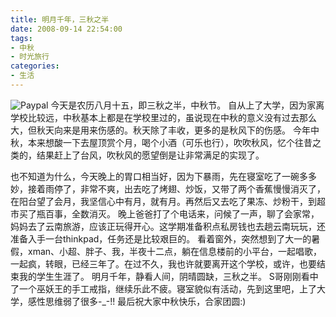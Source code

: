 ```yaml
---
title: 明月千年，三秋之半
date: 2008-09-14 22:54:00
tags: 
- 中秋
- 时光旅行
categories: 
- 生活
---
```

![Paypal](https://v.moring.pw/mchen/img/2008/zq01.jpg)
今天是农历八月十五，即三秋之半，中秋节。
自从上了大学，因为家离学校比较远，中秋基本上都是在学校里过的，虽说现在中秋的意义没有过去那么大，但秋天向来是用来伤感的。秋天除了丰收，更多的是秋风下的伤感。
今年中秋，本来想酸一下去屋顶赏个月，喝个小酒（可乐也行），吹吹秋风，忆个往昔之类的，结果赶上了台风，吹秋风的愿望倒是让非常满足的实现了。
<!-- more -->
也不知道为什么，今天晚上的胃口相当好，因为下暴雨，先在寝室吃了一碗多多妙，接着雨停了，非常不爽，出去吃了烤翅、炒饭，又带了两个香蕉慢慢消灭了，在阳台望了会月，我坚信心中有月，就有月。再然后又去吃了果冻、炒粉干，到超市买了瓶百事，全数消灭。
晚上爸爸打了个电话来，问候了一声，聊了会家常，妈妈去了云南旅游，应该正玩得开心。这学期准备积点私房钱也去趟云南玩玩，还准备入手一台thinkpad，任务还是比较艰巨的。
看着窗外，突然想到了大一的暑假，xman、小超、胖子、我，半夜十二点，躺在信息楼前的小平台，一起唱歌，一起疯，转眼，已经三年了。在过不久，我也许就要离开这个学校，或许，也要结束我的学生生涯了。
明月千年，静看人间，阴晴圆缺，三秋之半。
S哥刚刚看中了一个巫妖王的手工戒指，继续乐此不疲。寝室貌似有活动，先到这里吧，上了大学，感性思维弱了很多-_-!!
最后祝大家中秋快乐，合家团圆:)